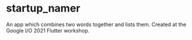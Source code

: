 # startup_namer
An app which combines two words together and lists them. Created at the Google I/O 2021 Flutter workshop.
